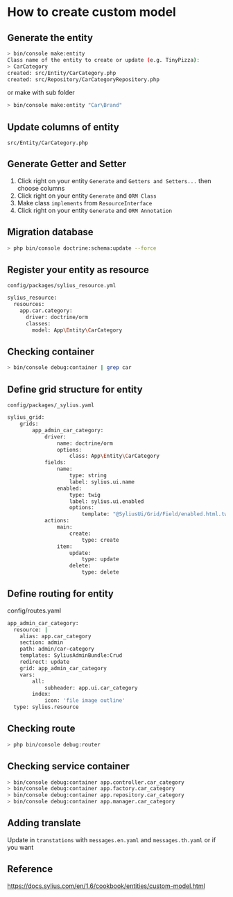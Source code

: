 # How to create custom model

## Generate the entity

```bash
> bin/console make:entity
Class name of the entity to create or update (e.g. TinyPizza):
> CarCategory
created: src/Entity/CarCategory.php
created: src/Repository/CarCategoryRepository.php
```

or make with sub folder

```bash
> bin/console make:entity "Car\Brand"
```

## Update columns of entity

`src/Entity/CarCategory.php`

## Generate Getter and Setter

1. Click right on your entity `Generate` and `Getters and Setters...` then choose columns
2. Click right on your entity `Generate` and `ORM Class`
3. Make class `implements` from `ResourceInterface`
4. Click right on your entity `Generate` and `ORM Annotation`

## Migration database

```bash
> php bin/console doctrine:schema:update --force
```

## Register your entity as resource

`config/packages/sylius_resource.yml`

```bash
sylius_resource:
  resources:
    app.car.category:
      driver: doctrine/orm
      classes:
        model: App\Entity\CarCategory
```

## Checking container

```bash
> bin/console debug:container | grep car
```

## Define grid structure for entity

`config/packages/_sylius.yaml`

```bash
sylius_grid:
    grids:
        app_admin_car_category:
            driver:
                name: doctrine/orm
                options:
                    class: App\Entity\CarCategory
            fields:
                name:
                    type: string
                    label: sylius.ui.name
                enabled:
                    type: twig
                    label: sylius.ui.enabled
                    options:
                        template: "@SyliusUi/Grid/Field/enabled.html.twig"
            actions:
                main:
                    create:
                        type: create
                item:
                    update:
                        type: update
                    delete:
                        type: delete
```

## Define routing for entity

config/routes.yaml

```bash
app_admin_car_category:
  resource: |
    alias: app.car_category
    section: admin
    path: admin/car-category
    templates: SyliusAdminBundle:Crud
    redirect: update
    grid: app_admin_car_category
    vars:
        all:
            subheader: app.ui.car_category
        index:
            icon: 'file image outline'
  type: sylius.resource
```

## Checking route

```bash
> php bin/console debug:router
```

## Checking service container

```bash
> bin/console debug:container app.controller.car_category
> bin/console debug:container app.factory.car_category
> bin/console debug:container app.repository.car_category
> bin/console debug:container app.manager.car_category
```

## Adding translate

Update in `transtations` with `messages.en.yaml` and `messages.th.yaml` or if you want

## Reference

<https://docs.sylius.com/en/1.6/cookbook/entities/custom-model.html>
